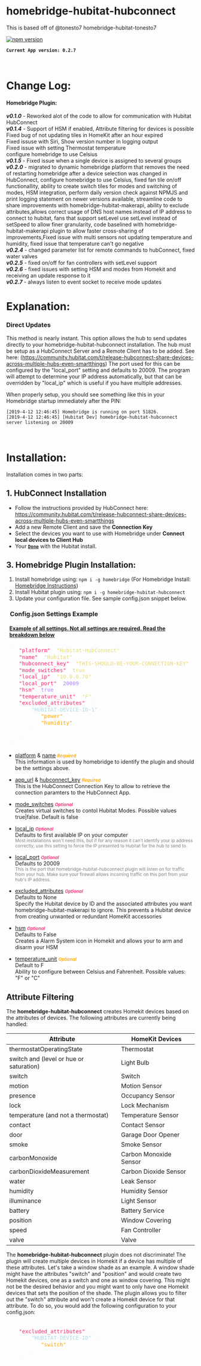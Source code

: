 # homebridge-hubitat-hubconnect

This is based off of @tonesto7 homebridge-hubitat-tonesto7

[![npm version](https://badge.fury.io/js/homebridge-hubitat-hubconnect.svg)](https://badge.fury.io/js/homebridge-hubitat-hubconnect)

**```Current App version: 0.2.7```**

<br>

# Change Log:

#### Homebridge Plugin:

***v0.1.0*** - Reworked alot of the code to allow for communication with Hubitat HubConnect<br>
***v0.1.4*** - Support of HSM if enabled, Attribute filtering for devices is possible
<br>Fixed bug of not updating tiles in HomeKit after an hour expired
<br>Fixed issuse with Siri, Show version number in logging output
<br>Fixed issue with setting Thermostat temperature
<br>configure homebridge to use Celsius
<br>
***v0.1.5*** - Fixed issue when a single device is assigned to several groups <br>
***v0.2.0*** - migrated to dynamic homebridge platform that removes the need of restarting homebridge after a device selection was changed in HubConnect, configure homebridge to use Celsius, fixed fan tile on/off functionallity, ability to create switch tiles for modes and switching of modes, HSM integration, perform daily version check against NPMJS and print logging statement on newer versions available, streamline code to share improvements with homebridge-hubitat-makerapi, ability to exclude attributes,allows correct usage of DNS host names instead of IP address to connect to hubitat, fans that support setLevel use setLevel instead of setSpeed to allow finer granularity, code baselined with homebridge-hubitat-makerapi plugin to allow faster cross-sharing of improvements,Fixed issue with multi sensors not updating temperature and humidity, fixed issue that temperature can't go negative<br>
***v0.2.4*** - changed parameter list for remote commands to hubConnect, fixed water valves<br>
***v0.2.5*** - fixed on/off for fan controllers with setLevel support<br>
***v0.2.6*** - fixed issues with setting HSM and modes from Homekit and receiving an update response to it<br>
***v0.2.7*** - always listen to event socket to receive mode updates<br>
# Explanation:

### Direct Updates
This method is nearly instant.
This option allows the hub to send updates directly to your homebridge-hubitat-hubconnect installation.
The hub must be setup as a HubConnect Server and a Remote Client has to be added. See here: (https://community.hubitat.com/t/release-hubconnect-share-devices-across-multiple-hubs-even-smartthings)
The port used for this can be configured by the "local_port" setting and defaults to 20009.
The program will attempt to determine your IP address automatically, but that can be overridden by "local_ip" which is useful if you have multiple addresses.

When properly setup, you should see something like this in your Homebridge startup immediately after the PIN:
```
[2019-4-12 12:46:45] Homebridge is running on port 51826.
[2019-4-12 12:46:45] [Hubitat Dev] homebridge-hubitat-hubconnect server listening on 20009
```

<br>

# Installation:

Installation comes in two parts:

## 1. HubConnect Installation

* Follow the instructions provided by HubConnect here: https://community.hubitat.com/t/release-hubconnect-share-devices-across-multiple-hubs-even-smartthings
* Add a new Remote Client and save the <b>Connection Key</b>
* Select the devices you want to use with Homebridge under <b>Connect local devices to Client Hub</b>
* Your <u><b>```Done```</b></u> with the Hubitat install.

## 3. Homebridge Plugin Installation:

 1. Install homebridge using: ```npm i -g homebridge``` (For Homebridge Install: [Homebridge Instructions](https://github.com/nfarina/homebridge/blob/master/README.md))
 2. Install Hubitat plugin using: ```npm i -g homebridge-hubitat-hubconnect```
 3. Update your configuration file. See sample config.json snippet below.

  <h3 style="padding: 0em .6em;">Config.json Settings Example</h3>

  <h4 style="padding: 0em .6em; margin-bottom: 5px;"><u>Example of all settings. Not all settings are required. Read the breakdown below</u></h4>

   <div style=" overflow:auto;width:auto;border-width:.1em .1em .1em .8em;padding:.2em .6em;"><pre style="margin: 0; line-height: 125%"><span style="color: #f8f8f2">{</span>
   <span style="color: #f92672">&quot;platform&quot;</span><span style="color: #f8f8f2">:</span> <span style="color: #e6db74">&quot;Hubitat-HubConnect&quot;</span><span style="color: #f8f8f2">,</span>
   <span style="color: #f92672">&quot;name&quot;</span><span style="color: #f8f8f2">:</span> <span style="color: #e6db74">&quot;Hubitat&quot;</span><span style="color: #f8f8f2">,</span>
   <span style="color: #f92672">&quot;hubconnect_key&quot;</span><span style="color: #f8f8f2">:</span> <span style="color: #e6db74">&quot;THIS-SHOULD-BE-YOUR-CONNECTION-KEY&quot;</span><span style="color: #f8f8f2">,</span>
   <span style="color: #f92672">&quot;mode_switches&quot;</span><span style="color: #f8f8f2">:</span> <span style="color: #e6db74">true</span><span style="color: #f8f8f2">,</span>
   <span style="color: #f92672">&quot;local_ip&quot;</span><span style="color: #f8f8f2">:</span> <span style="color: #e6db74">&quot;10.0.0.70&quot;</span><span style="color: #f8f8f2">,</span>
   <span style="color: #f92672">&quot;local_port&quot;</span><span style="color: #f8f8f2">:</span> <span style="color: #ae81ff">20009</span><span style="color: #f8f8f2">,</span>
   <span style="color: #f92672">&quot;hsm&quot;</span><span style="color: #f8f8f2">:</span> <span style="color: #ae81ff">true</span><span style="color: #f8f8f2">,</span>
   <span style="color: #f92672">&quot;temperature_unit&quot;</span><span style="color: #f8f8f2">:</span> <span style="color: #e6db74">"F"</span><span style="color: #f8f8f2">,</span>
   <span style="color: #f92672">&quot;excluded_attributes&quot;</span><span style="color: #f8f8f2">: {</span>
   <span style="color: lightblue">    &quot;HUBITAT-DEVICE-ID-1&quot;</span><span style="color: #f8f8f2">: [</span>
   <span style="color: orange">       &quot;power&quot;</span><span style="color: #f8f8f2">,</span>
   <span style="color: orange">       &quot;humidity&quot;</span>
   <span style="color: #f8f8f2">    ]</span>
   <span style="color: #f8f8f2">}<br>}</span>
</pre></div>


 * <p><u>platform</u> & <u>name</u>  <small style="color: orange; font-weight: 600;"><i>Required</i></small><br>
    This information is used by homebridge to identify the plugin and should be the settings above.</p>

 * <p><u>app_url</u> & <u>hubconnect_key</u>  <small style="color: orange; font-weight: 600;"><i>Required</i></small><br>
    This is the HubConnect Connection Key to allow to retrieve the connection paramters to the HubConnect App.</small></p>

 * <p><u>mode_switches</u>  <small style="color: #f92672; font-weight: 600;"><i>Optional</i></small><br>
    Creates virtual switches to contol Hubitat Modes. Possible values true|false. Default is false</small></p>

 * <p><u>local_ip</u>  <small style="color: #f92672; font-weight: 600;"><i>Optional</i></small><br>
    Defaults to first available IP on your computer<br><small style="color: gray;">Most installations won't need this, but if for any reason it can't identify your ip address correctly, use this setting to force the IP presented to Hubitat for the hub to send to.</small></p>

 * <p><u>local_port</u>  <small style="color: #f92672; font-weight: 600;"><i>Optional</i></small><br>
   Defaults to 20009<br><small style="color: gray;">This is the port that homebridge-hubitat-hubconnect plugin will listen on for traffic from your hub. Make sure your firewall allows incoming traffic on this port from your hub's IP address.</small></p>

 * <p><u>excluded_attributes</u>  <small style="color: #f92672; font-weight: 600;"><i>Optional</i></small><br>
   Defaults to None<br>Specify the Hubitat device by ID and the associated attributes you want homebridge-hubitat-makerapi to ignore. This prevents a Hubitat device from creating unwanted or redundant HomeKit accessories</small></p>

 * <p><u>hsm</u>  <small style="color: #f92672; font-weight: 600;"><i>Optional</i></small><br>
   Defaults to False<br>Creates a Alarm System icon in Homekit and allows your to arm and disarm your HSM</small></p>

 * <p><u>temperature_unit</u>  <small style="color: orange; font-weight: 600;"><i>Optional</i></small><br>
    Default to F<br>Ability to configure between Celsius and Fahrenheit. Possible values: "F" or "C"</small></p>


## Attribute Filtering
The **homebridge-hubitat-hubconnect** creates Homekit devices based on the attributes of devices. 
The following attributes are currently being handled: 

| **Attribute** | **HomeKit Devices** |
| ------------ | ------------ |
| thermostatOperatingState | Thermostat |
| switch and (level or hue or saturation) | Light Bulb |
| switch | Switch |
| motion | Motion Sensor |
| presence | Occupancy Sensor |
| lock | Lock Mechanism |
| temperature (and not a thermostat) | Temperature Sensor|
| contact | Contact Sensor |
| door | Garage Door Opener |
| smoke | Smoke Sensor |
| carbonMonoxide | Carbon Monoxide Sensor |
| carbonDioxideMeasurement | Carbon Dioxide Sensor |
| water | Leak Sensor |
| humidity | Humidity Sensor |
| illuminance | Light Sensor |
| battery | Battery Service |
| position | Window Covering |
| speed | Fan Controller |
| valve | Valve |

The **homebridge-hubitat-hubconnect** plugin does not discriminate! The plugin will create multiple devices in Homekit if a device has multiple of these attributes.
Let's take a window shade as an example. A window shade might have the attributes "switch" and "position" and would create two Homekit devices, one as a switch and one as window covering. 
This might not be the desired behavior and you might want to only have one Homekit devices that sets the position of the shade. The plugin allows you to filter out the "switch" attribute and won't create a Homekit device for that attribute.
To do so, you would add the following configuration to your config.json:

<div style=" overflow:auto;width:auto;border-width:.1em .1em .1em .8em;padding:.2em .6em;"><pre style="margin: 0; line-height: 125%"><span style="color: #f8f8f2"></span>
   <span style="color: #f92672">&quot;excluded_attributes&quot;</span><span style="color: #f8f8f2">: {</span>
   <span style="color: lightblue">    &quot;HUBITAT-DEVICE-ID&quot;</span><span style="color: #f8f8f2">: [</span>
   <span style="color: orange">       &quot;switch&quot;</span><span style="color: #f8f8f2"></span>
   <span style="color: #f8f8f2">    ]</span>
   <span style="color: #f8f8f2">}</span>
</pre></div>

